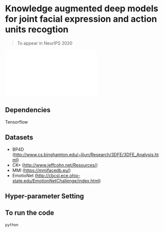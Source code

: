 # Knowledge augmented deep models for joint facial expression and action units recogtion
> To appear in NeurIPS 2020

![](NetworkDesign-figure-v7.pdf)

## Dependencies

Tensorflow


## Datasets
* BP4D (<http://www.cs.binghamton.edu/~lijun/Research/3DFE/3DFE_Analysis.html>)
* CK+ (http://www.jeffcohn.net/Resources/)
* MMI (https://mmifacedb.eu/)
* EmotioNet (http://cbcsl.ece.ohio-state.edu/EmotionNetChallenge/index.html)

## Hyper-parameter Setting


## To run the code
```sh
python 
```




